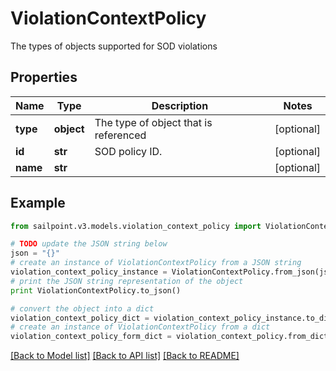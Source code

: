 # ViolationContextPolicy

The types of objects supported for SOD violations

## Properties

Name | Type | Description | Notes
------------ | ------------- | ------------- | -------------
**type** | **object** | The type of object that is referenced | [optional] 
**id** | **str** | SOD policy ID. | [optional] 
**name** | **str** |  | [optional] 

## Example

```python
from sailpoint.v3.models.violation_context_policy import ViolationContextPolicy

# TODO update the JSON string below
json = "{}"
# create an instance of ViolationContextPolicy from a JSON string
violation_context_policy_instance = ViolationContextPolicy.from_json(json)
# print the JSON string representation of the object
print ViolationContextPolicy.to_json()

# convert the object into a dict
violation_context_policy_dict = violation_context_policy_instance.to_dict()
# create an instance of ViolationContextPolicy from a dict
violation_context_policy_form_dict = violation_context_policy.from_dict(violation_context_policy_dict)
```
[[Back to Model list]](../README.md#documentation-for-models) [[Back to API list]](../README.md#documentation-for-api-endpoints) [[Back to README]](../README.md)


